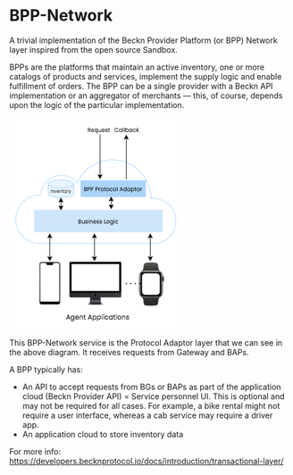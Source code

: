 # BPP-Network

A trivial implementation of the Beckn Provider Platform (or BPP) Network layer inspired from the open source Sandbox.

BPPs are the platforms that maintain an active inventory, one or more catalogs of products and services, implement the supply logic and enable fulfillment of orders. The BPP can be a single provider with a Beckn API implementation or an aggregator of merchants — this, of course, depends upon the logic of the particular implementation.


![alt text](image.png)


This BPP-Network service is the Protocol Adaptor layer that we can see in the above diagram. It receives requests from Gateway and BAPs.

A BPP typically has:

- An API to accept requests from BGs or BAPs as part of the application cloud (Beckn Provider API)
= Service personnel UI. This is optional and may not be required for all cases. For example, a bike rental might not require a user interface, whereas a cab service may require a driver app.
- An application cloud to store inventory data


For more info: https://developers.becknprotocol.io/docs/introduction/transactional-layer/
